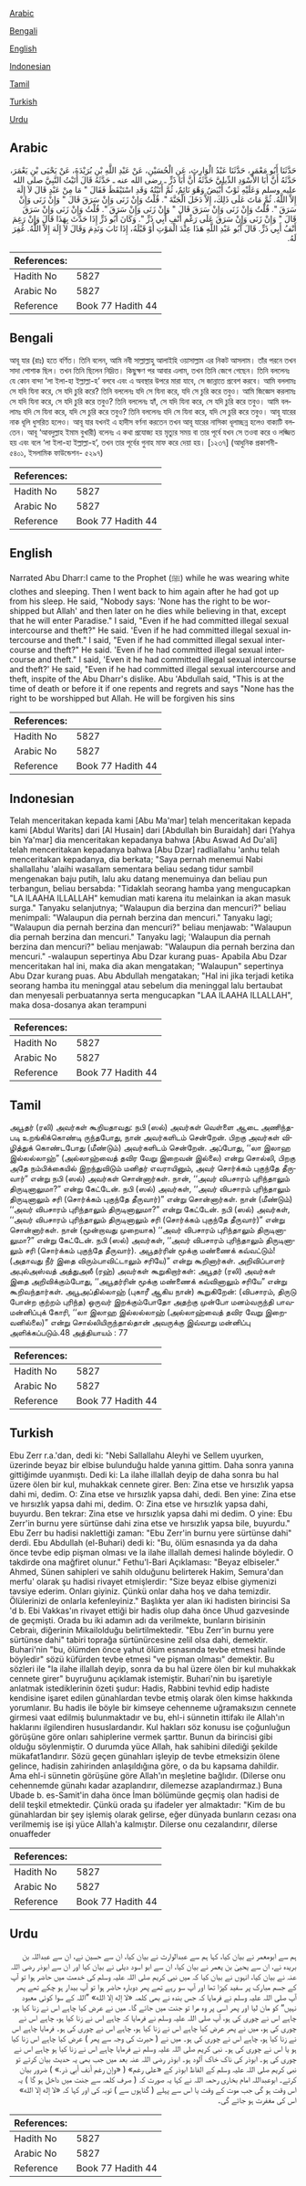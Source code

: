 [Arabic](#arabic)

[Bengali](#bengali)

[English](#english)

[Indonesian](#indonesian)

[Tamil](#tamil)

[Turkish](#turkish)

[Urdu](#urdu)

## Arabic


<div dir="rtl" lang="ar" style={{fontSize:'larger',backgroundColor:'#f8f9fa',padding:20}}>
حَدَّثَنَا أَبُو مَعْمَرٍ، حَدَّثَنَا عَبْدُ الْوَارِثِ، عَنِ الْحُسَيْنِ، عَنْ عَبْدِ اللَّهِ بْنِ بُرَيْدَةَ، عَنْ يَحْيَى بْنِ يَعْمَرَ، حَدَّثَهُ أَنَّ أَبَا الأَسْوَدِ الدِّيلِيَّ حَدَّثَهُ أَنَّ أَبَا ذَرٍّ ـ رضى الله عنه ـ حَدَّثَهُ قَالَ أَتَيْتُ النَّبِيَّ صلى الله عليه وسلم وَعَلَيْهِ ثَوْبٌ أَبْيَضُ وَهْوَ نَائِمٌ، ثُمَّ أَتَيْتُهُ وَقَدِ اسْتَيْقَظَ فَقَالَ ‏"‏ مَا مِنْ عَبْدٍ قَالَ لاَ إِلَهَ إِلاَّ اللَّهُ‏.‏ ثُمَّ مَاتَ عَلَى ذَلِكَ، إِلاَّ دَخَلَ الْجَنَّةَ ‏"‏‏.‏ قُلْتُ وَإِنْ زَنَى وَإِنْ سَرَقَ قَالَ ‏"‏ وَإِنْ زَنَى وَإِنْ سَرَقَ ‏"‏‏.‏ قُلْتُ وَإِنْ زَنَى وَإِنْ سَرَقَ قَالَ ‏"‏ وَإِنْ زَنَى وَإِنْ سَرَقَ ‏"‏‏.‏ قُلْتُ وَإِنْ زَنَى وَإِنْ سَرَقَ قَالَ ‏"‏ وَإِنْ زَنَى وَإِنْ سَرَقَ عَلَى رَغْمِ أَنْفِ أَبِي ذَرٍّ ‏"‏‏.‏ وَكَانَ أَبُو ذَرٍّ إِذَا حَدَّثَ بِهَذَا قَالَ وَإِنْ رَغِمَ أَنْفُ أَبِي ذَرٍّ‏.‏ قَالَ أَبُو عَبْدِ اللَّهِ هَذَا عِنْدَ الْمَوْتِ أَوْ قَبْلَهُ، إِذَا تَابَ وَنَدِمَ وَقَالَ لاَ إِلَهَ إِلاَّ اللَّهُ‏.‏ غُفِرَ لَهُ‏.‏
</div>
<div style={{backgroundColor:'#f8f9fa',padding:20, marginBottom: 10}}><table> <thead> <tr> <th>References:</th> <th></th> </tr> </thead> <tbody><tr><td>Hadith No</td><td>5827</td></tr><tr><td>Arabic No</td><td>5827</td></tr><tr><td>Reference</td><td>Book 77 Hadith 44</td></tr></tbody></table></div>

## Bengali


<div dir="ltr" lang="bn" style={{fontSize:'larger',backgroundColor:'#f8f9fa',padding:20}}>
আবূ যার (রাঃ) হতে বর্ণিত। তিনি বলেন, আমি নবী সাল্লাল্লাহু আলাইহি ওয়াসাল্লাম এর নিকট আসলাম। তাঁর পরনে তখন সাদা পোশাক ছিল। তখন তিনি ছিলেন নিদ্রিত। কিছুক্ষণ পর আবার এলাম, তখন তিনি জেগে গেছেন। তিনি বললেনঃ যে কোন বান্দা ‘লা ইলা-হা ইল্লাল্লা-হ’ বলবে এবং এ অবস্থার উপরে মারা যাবে, সে জান্নাতে প্রবেশ করবে। আমি বললামঃ সে যদি যিনা করে, সে যদি চুরি করে? তিনি বললেনঃ যদি সে যিনা করে, যদি সে চুরি করে তবুও। আমি জিজ্ঞেস করলামঃ সে যদি যিনা করে, সে যদি চুরি করে তবুও? তিনি বললেনঃ হ্যাঁ, সে যদি যিনা করে, সে যদি চুরি করে তবুও। আমি বললামঃ যদি সে যিনা করে, যদি সে চুরি করে তবুও? তিনি বললেনঃ যদি সে যিনা করে, যদি সে চুরি করে তবুও। আবূ যারের নাক ধূলি ধুসরিত হলেও। আবূ যার যখনই এ হাদীস বর্ণনা করতেন তখন আবূ যারের নাসিকা ধূলাচ্ছন্ন হলেও বাক্যটি বলতেন। আবূ ‘আবদুল্লাহ ইমাম বুখারী) বলেনঃ এ কথা প্রযোজ্য হয় মৃত্যুর সময় বা তার পূর্বে যখন সে তওবা করে ও লজ্জিত হয় এবং বলে ‘লা ইলা-হা ইল্লাল্লা-হ’, তখন তার পূর্বের গুনাহ মাফ করে দেয়া হয়। [১২৩৭] (আধুনিক প্রকাশনী- ৫৪০১, ইসলামিক ফাউন্ডেশন- ৫২৯৭)
</div>
<div style={{backgroundColor:'#f8f9fa',padding:20, marginBottom: 10}}><table> <thead> <tr> <th>References:</th> <th></th> </tr> </thead> <tbody><tr><td>Hadith No</td><td>5827</td></tr><tr><td>Arabic No</td><td>5827</td></tr><tr><td>Reference</td><td>Book 77 Hadith 44</td></tr></tbody></table></div>

## English


<div dir="ltr" lang="en" style={{fontSize:'larger',backgroundColor:'#f8f9fa',padding:20}}>
Narrated Abu Dharr:I came to the Prophet (ﷺ) while he was wearing white clothes and sleeping. Then I went back to him again after he had got up from his sleep. He said, "Nobody says: 'None has the right to be worshipped but Allah' and then later on he dies while believing in that, except that he will enter Paradise." I said, "Even if he had committed illegal sexual intercourse and theft?" He said. 'Even if he had committed illegal sexual intercourse and theft." I said, "Even if he had committed illegal sexual intercourse and theft?" He said. 'Even if he had committed illegal sexual intercourse and theft." I said, 'Even it he had committed illegal sexual intercourse and theft?' He said, "Even if he had committed illegal sexual intercourse and theft, inspite of the Abu Dharr's dislike. Abu 'Abdullah said, "This is at the time of death or before it if one repents and regrets and says "None has the right to be worshipped but Allah. He will be forgiven his sins
</div>
<div style={{backgroundColor:'#f8f9fa',padding:20, marginBottom: 10}}><table> <thead> <tr> <th>References:</th> <th></th> </tr> </thead> <tbody><tr><td>Hadith No</td><td>5827</td></tr><tr><td>Arabic No</td><td>5827</td></tr><tr><td>Reference</td><td>Book 77 Hadith 44</td></tr></tbody></table></div>

## Indonesian


<div dir="ltr" lang="id" style={{fontSize:'larger',backgroundColor:'#f8f9fa',padding:20}}>
Telah menceritakan kepada kami [Abu Ma'mar] telah menceritakan kepada kami [Abdul Warits] dari [Al Husain] dari [Abdullah bin Buraidah] dari [Yahya bin Ya'mar] dia menceritakan kepadanya bahwa [Abu Aswad Ad Du'ali] telah menceritakan kepadanya bahwa [Abu Dzar] radliallahu 'anhu telah menceritakan kepadanya, dia berkata; "Saya pernah menemui Nabi shallallahu 'alaihi wasallam sementara beliau sedang tidur sambil mengenakan baju putih, lalu aku datang menemuinya dan beliau pun terbangun, beliau bersabda: "Tidaklah seorang hamba yang mengucapkan "LA ILAAHA ILLALLAH" kemudian mati karena itu melainkan ia akan masuk surga." Tanyaku selanjutnya; "Walaupun dia berzina dan mencuri?" beliau menimpali: "Walaupun dia pernah berzina dan mencuri." Tanyaku lagi; "Walaupun dia pernah berzina dan mencuri?" beliau menjawab: "Walaupun dia pernah berzina dan mencuri." Tanyaku lagi; 'Walaupun dia pernah berzina dan mencuri?" beliau menjawab: "Walaupun dia pernah berzina dan mencuri." -walaupun sepertinya Abu Dzar kurang puas- Apabila Abu Dzar menceritakan hal ini, maka dia akan mengatakan; "Walaupun" sepertinya Abu Dzar kurang puas. Abu Abdullah mengatakan; "Hal ini jika terjadi ketika seorang hamba itu meninggal atau sebelum dia meninggal lalu bertaubat dan menyesali perbuatannya serta mengucapkan "LAA ILAAHA ILLALLAH", maka dosa-dosanya akan terampuni
</div>
<div style={{backgroundColor:'#f8f9fa',padding:20, marginBottom: 10}}><table> <thead> <tr> <th>References:</th> <th></th> </tr> </thead> <tbody><tr><td>Hadith No</td><td>5827</td></tr><tr><td>Arabic No</td><td>5827</td></tr><tr><td>Reference</td><td>Book 77 Hadith 44</td></tr></tbody></table></div>

## Tamil


<div dir="ltr" lang="ta" style={{fontSize:'larger',backgroundColor:'#f8f9fa',padding:20}}>
அபூதர் (ரலி) அவர்கள் கூறியதாவது: நபி (ஸல்) அவர்கள் வெள்ளை ஆடை அணிந்தபடி உறங்கிக்கொண்டி ருந்தபோது, நான் அவர்களிடம் சென்றேன். பிறகு அவர்கள் விழித்துக் கொண்டபோது (மீண்டும்) அவர்களிடம் சென்றேன். அப்போது, ‘‘லா இலாஹ இல்லல்லாஹ்” (அல்லாஹ்வைத் தவிர வேறு இறைவன் இல்லை) என்று சொல்லி, பிறகு அதே நம்பிக்கையில் இறந்துவிடும் மனிதர் எவராயினும், அவர் சொர்க்கம் புகுந்தே தீருவார்” என்று நபி (ஸல்) அவர்கள் சொன்னார்கள். நான், ‘‘அவர் விபசாரம் புரிந்தாலும் திருடினாலுமா?” என்று கேட்டேன். நபி (ஸல்) அவர்கள், ‘‘அவர் விபசாரம் புரிந்தாலும் திருடினாலும் சரி (சொர்க்கம் புகுந்தே தீருவார்)” என்று சொன்னார்கள். நான் (மீண்டும்) ‘‘அவர் விபசாரம் புரிந்தாலும் திருடினாலுமா?” என்று கேட்டேன். நபி (ஸல்) அவர்கள், ‘‘அவர் விபசாரம் புரிந்தாலும் திருடினாலும் சரி (சொர்க்கம் புகுந்தே தீருவார்)” என்று சொன்னார்கள். நான் (மூன்றாவது முறையாக) ‘‘அவர் விபசாரம் புரிந்தாலும் திருடினாலுமா?” என்று கேட்டேன். நபி (ஸல்) அவர்கள், ‘‘அவர் விபசாரம் புரிந்தாலும் திருடினாலும் சரி (சொர்க்கம் புகுந்தே தீருவார்). அபூதர்ரின் மூக்கு மண்ணைக் கவ்வட்டும்! (அதாவது நீர் இதை விரும்பாவிட்டாலும் சரியே)” என்று கூறினார்கள். அறிவிப்பாளர் அபுல்அஸ்வத் அத்துஅலீ (ரஹ்) அவர்கள் கூறுகிறார்கள்: அபூதர் (ரலி) அவர்கள் இதை அறிவிக்கும்போது, ‘‘அபூதர்ரின் மூக்கு மண்ணைக் கவ்வினாலும் சரியே” என்று கூறிவந்தார்கள். அபூஅப்தில்லாஹ் (புகாரீ ஆகிய நான்) கூறுகிறேன்: (விபசாரம், திருடு போன்ற குற்றம் புரிந்த) ஒருவர் இறக்கும்போதோ அதற்கு முன்போ மனம்வருந்தி பாவமன்னிப்புக் கோரி, ‘‘லா இலாஹ இல்லல்லாஹ் (அல்லாஹ்வைத் தவிர வேறு இறைவனில்லை)” என்று சொல்லியிருந்தால்தான் அவருக்கு இவ்வாறு மன்னிப்பு அளிக்கப்படும்.48 அத்தியாயம் : 77
</div>
<div style={{backgroundColor:'#f8f9fa',padding:20, marginBottom: 10}}><table> <thead> <tr> <th>References:</th> <th></th> </tr> </thead> <tbody><tr><td>Hadith No</td><td>5827</td></tr><tr><td>Arabic No</td><td>5827</td></tr><tr><td>Reference</td><td>Book 77 Hadith 44</td></tr></tbody></table></div>

## Turkish


<div dir="ltr" lang="tr" style={{fontSize:'larger',backgroundColor:'#f8f9fa',padding:20}}>
Ebu Zerr r.a.'dan, dedi ki: "Nebi Sallallahu Aleyhi ve Sellem uyurken, üzerinde beyaz bir elbise bulunduğu halde yanına gittim. Daha sonra yanına gittiğimde uyanmıştı. Dedi ki: La ilahe illallah deyip de daha sonra bu hal üzere ölen bir kul, muhakkak cennete girer. Ben: Zina etse ve hırsızlık yapsa dahi mi, dedim. O: Zina etse ve hırsızlık yapsa dahi, dedi. Ben yine: Zina etse ve hırsızlık yapsa dahi mi, dedim. O: Zina etse ve hırsızlık yapsa dahi, buyurdu. Ben tekrar: Zina etse ve hırsızlık yapsa dahi mi dedim. O yine: Ebu Zerr'in burnu yere sürtünse dahi zina etse ve hırsızlık yapsa bile, buyurdu." Ebu Zerr bu hadisi naklettiği zaman: "Ebu Zerr'in burnu yere sürtünse dahi" derdi. Ebu Abdullah (el-Buhari) dedi ki: "Bu, ölüm esnasında ya da daha önce tevbe edip pişman olması ve la ilahe illallah demesi halinde böyledir. O takdirde ona mağfiret olunur." Fethu'l-Bari Açıklaması: "Beyaz elbiseler." Ahmed, Sünen sahipleri ve sahih olduğunu belirterek Hakim, Semura'dan merfu' olarak şu hadisi rivayet etmişlerdir: "Size beyaz elbise giymenizi tavsiye ederim. Onları giyiniz. Çünkü onlar daha hoş ve daha temizdir. Ölülerinizi de onlarla kefenleyiniz." Başlıkta yer alan iki hadisten birincisi Sa 'd b. Ebi Vakkas'ın rivayet ettiği bir hadis olup daha önce Uhud gazvesinde de geçmişti. Orada bu iki adamın adı da verilmekte, bunların birisinin Cebraiı, diğerinin Mikailolduğu belirtilmektedir. "Ebu Zerr'in burnu yere sürtünse dahi" tabiri toprağa sürtünürcesine zelil olsa dahi, demektir. Buhari'nin "bu, ölümden önce yahut ölüm esnasında tevbe etmesi halinde böyledir" sözü küfürden tevbe etmesi "ve pişman olması" demektir. Bu sözleri ile "la ilahe illallah deyip, sonra da bu hal üzere ölen bir kul muhakkak cennete girer" buyruğunu açıklamak istemiştir. Buhari'nin bu işaretiyle anlatmak istediklerinin özeti şudur: Hadis, Rabbini tevhid edip hadiste kendisine işaret edilen günahlardan tevbe etmiş olarak ölen kimse hakkında yorumlanır. Bu hadis ile böyle bir kimseye cehenneme uğramaksızın cennete girmesi vaat edilmiş bulunmaktadır ve bu, ehl-i sünnetin ittifakı ile Allah'ın haklarını ilgilendiren hususlardandır. Kul hakları söz konusu ise çoğunluğun görüşüne göre onları sahiplerine vermek şarttır. Bunun da birincisi gibi olduğu söylenmiştir. O durumda yüce Allah, hak sahibini dilediği şekilde mükafat1andırır. Sözü geçen günahları işleyip de tevbe etmeksizin ölene gelince, hadisin zahirinden anlaşıldığına göre, o da bu kapsama dahildir. Ama ehl-i sünnetin görüşüne göre Allah'ın meşletine bağlıdır. (Dilerse onu cehennemde günahı kadar azaplandırır, dilemezse azaplandırmaz.) Buna Ubade b. es-Samit'in daha önce İman bölümünde geçmiş olan hadisi de delil teşkil etmektedir. Çünkü orada şu ifadeler yer almaktadır: "Kim de bu günahlardan bir şey işlemiş olarak gelirse, eğer dünyada bunların cezası ona verilmemiş ise işi yüce Allah'a kalmıştır. Dilerse onu cezalandırır, dilerse onuaffeder
</div>
<div style={{backgroundColor:'#f8f9fa',padding:20, marginBottom: 10}}><table> <thead> <tr> <th>References:</th> <th></th> </tr> </thead> <tbody><tr><td>Hadith No</td><td>5827</td></tr><tr><td>Arabic No</td><td>5827</td></tr><tr><td>Reference</td><td>Book 77 Hadith 44</td></tr></tbody></table></div>

## Urdu


<div dir="rtl" lang="ur" style={{fontSize:'larger',backgroundColor:'#f8f9fa',padding:20}}>
ہم سے ابومعمر نے بیان کیا، کہا ہم سے عبدالوارث نے بیان کیا، ان سے حسین نے، ان سے عبداللہ بن بریدہ نے، ان سے یحییٰ بن یعمر نے بیان کیا، ان سے ابو اسود دیلی نے بیان کیا اور ان سے ابوذر رضی اللہ عنہ نے بیان کیا، انہوں نے بیان کیا کہ میں نبی کریم صلی اللہ علیہ وسلم کی خدمت میں حاضر ہوا تو آپ کے جسم مبارک پر سفید کپڑا تھا اور آپ سو رہے تھے پھر دوبارہ حاضر ہوا تو آپ بیدار ہو چکے تھے پھر آپ صلی اللہ علیہ وسلم نے فرمایا کہ جس بندہ نے بھی کلمہ «لا إله إلا الله» ”اللہ کے سوا کوئی معبود نہیں“ کو مان لیا اور پھر اسی پر وہ مرا تو جنت میں جائے گا۔ میں نے عرض کیا چاہے اس نے زنا کیا ہو، چاہے اس نے چوری کی ہو، آپ صلی اللہ علیہ وسلم نے فرمایا کہ چاہے اس نے زنا کیا ہو، چاہے اس نے چوری کی ہو، میں نے پھر عرض کیا چاہے اس نے زنا کیا ہو، چاہے اس نے چوری کی ہو۔ فرمایا چاہے اس نے زنا کیا ہو، چاہے اس نے چوری کی ہو۔ میں نے ( حیرت کی وجہ سے پھر ) عرض کیا چاہے اس زنا کیا ہو یا اس نے چوری کی ہو۔ نبی کریم صلی اللہ علیہ وسلم نے فرمایا چاہے اس نے زنا کیا ہو چاہے اس نے چوری کی ہو۔ ابوذر کی ناک خاک آلود ہو۔ ابوذر رضی اللہ عنہ بعد میں جب بھی یہ حدیث بیان کرتے تو نبی کریم صلی اللہ علیہ وسلم کے الفاظ ابوذر کے «على رغم» ( «وإن رغم أنف أبي ذر‏.‏» ) ضرور بیان کرتے۔ ابوعبداللہ امام بخاری رحمہ اللہ نے کہا یہ صورت کہ ( صرف کلمہ سے جنت میں داخل ہو گا ) یہ اس وقت ہو گی جب موت کے وقت یا اس سے پہلے ( گناہوں سے ) توبہ کی اور کہا کہ «لا إله إلا الله» اس کی مغفرت ہو جائے گی۔
</div>
<div style={{backgroundColor:'#f8f9fa',padding:20, marginBottom: 10}}><table> <thead> <tr> <th>References:</th> <th></th> </tr> </thead> <tbody><tr><td>Hadith No</td><td>5827</td></tr><tr><td>Arabic No</td><td>5827</td></tr><tr><td>Reference</td><td>Book 77 Hadith 44</td></tr></tbody></table></div>